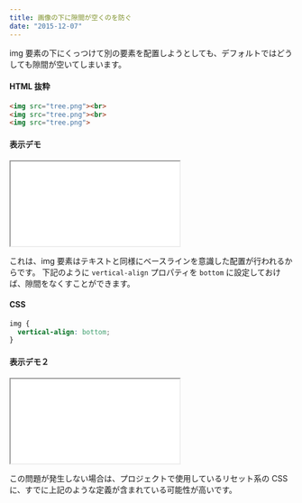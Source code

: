 ```yaml
---
title: 画像の下に隙間が空くのを防ぐ
date: "2015-12-07"
---
```


img 要素の下にくっつけて別の要素を配置しようとしても、デフォルトではどうしても隙間が空いてしまいます。


#### HTML 抜粋

~~~ html
<img src="tree.png"><br>
<img src="tree.png"><br>
<img src="tree.png">
~~~


#### 表示デモ

<iframe class="maku-htmlDemo" src="remove-margin-of-image-demo1.html"></iframe>

これは、img 要素はテキストと同様にベースラインを意識した配置が行われるからです。
下記のように `vertical-align` プロパティを `bottom` に設定しておけば、隙間をなくすことができます。

#### CSS

~~~ css
img {
  vertical-align: bottom;
}
~~~

#### 表示デモ２

<iframe class="maku-htmlDemo" src="remove-margin-of-image-demo2.html"></iframe>

この問題が発生しない場合は、プロジェクトで使用しているリセット系の CSS に、すでに上記のような定義が含まれている可能性が高いです。

